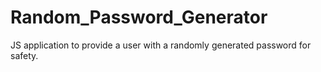 # Random_Password_Generator
JS application to provide a user with a randomly generated password for safety.
